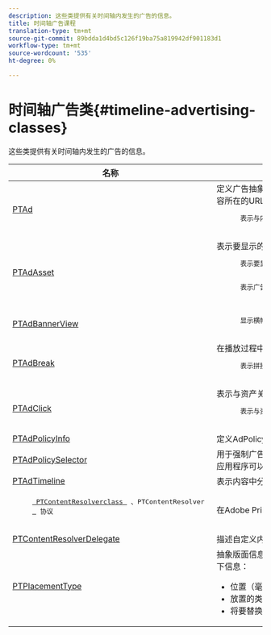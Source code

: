 ```yaml
---
description: 这些类提供有关时间轴内发生的广告的信息。
title: 时间轴广告课程
translation-type: tm+mt
source-git-commit: 89bdda1d4bd5c126f19ba75a819942df901183d1
workflow-type: tm+mt
source-wordcount: '535'
ht-degree: 0%

---
```



# 时间轴广告类{#timeline-advertising-classes}

这些类提供有关时间轴内发生的广告的信息。

<table frame="all" colsep="1" rowsep="1" id="table_1A59E777BA99466793D586286F19E933"> 
 <thead> 
  <tr rowsep="1"> 
   <th colname="1" class="entry"><b>名称</b></th> 
   <th colname="2" class="entry"><b>说明</b></th> 
  </tr> 
 </thead>
 <tbody> 
  <tr rowsep="1"> 
   <td colname="1"><a href="https://help.adobe.com/en_US/primetime/api/psdk/appledoc/Classes/PTAd.html" format="html" scope="external"> PTAd</a> </td> 
   <td colname="2">定义广告抽象并包含所有广告信息的类。 它由唯一ID、持续时间和MediaResource定义。 MediaResource包含实际广告内容所在的URL。 
    <pre>
      表示与内容拼接的主线性资源。 它可以选择包含必须与线性资产一起显示的配套资源的数组。
    </pre> </td> 
  </tr> 
  <tr rowsep="1"> 
   <td colname="1"> <a href="https://help.adobe.com/en_US/primetime/api/psdk/appledoc/Classes/PTAdAsset.html" format="html" scope="external"> PTAdAsset</a> </td> 
   <td colname="2">表示要显示的资产的类。 
    <pre>
      表示要显示的资产。
    </pre> 
    <pre>
      表示广告资产的类。
    </pre> </td> 
  </tr> 
  <tr rowsep="1"> 
   <td colname="1"><a href="https://help.adobe.com/en_US/primetime/api/psdk/appledoc/Classes/PTAdBannerView.html" format="html" scope="external"> PTAdBannerView</a> </td> 
   <td colname="2">
    <pre>
      显示横幅资源。 您的应用程序必须创建此实用程序类的新实例，设置横幅资源，并将其添加到视图。 横幅的印象和点击跟踪由此类在内部管理。
    </pre> </td> 
  </tr> 
  <tr rowsep="1"> 
   <td colname="1"> <a href="https://help.adobe.com/en_US/primetime/api/psdk/appledoc/Classes/PTAdBreak.html" format="html" scope="external"> PTAdBreak</a> </td> 
   <td colname="2">在播放过程中某个点将播放的多个广告上提供统一视图的类。 
    <pre>
      表示拼接到内容中的连续广告序列。
    </pre> </td> 
  </tr> 
  <tr rowsep="1"> 
   <td colname="1"> <a href="https://help.adobe.com/en_US/primetime/api/psdk/appledoc/Classes/PTAdClick.html" format="html" scope="external"> PTAdClick</a> </td> 
   <td colname="2">表示与资产关联的单击实例的类。 此实例包含有关点进URL和标题的信息，这些信息可用于向用户提供其他信息。 
    <pre>
      表示与资产关联的单击实例。 此实例包含有关点进URL和标题的信息，这些信息可用于向用户提供其他信息。
    </pre> </td> 
  </tr> 
  <tr rowsep="1"> 
   <td colname="1"><a href="https://help.adobe.com/en_US/primetime/api/psdk/appledoc/Classes/PTAdPolicyInfo.html" format="html" scope="external"> PTAdPolicyInfo</a> </td> 
   <td colname="2"> 定义AdPolicySelector API调用属性的协议。 这些属性提供了用于强制实施每个广告行为的上下文。 </td> 
  </tr> 
  <tr rowsep="1"> 
   <td colname="1"><a href="https://help.adobe.com/en_US/primetime/api/psdk/appledoc/Protocols/PTAdPolicySelector.html" format="html" scope="external">PTAdPolicySelector</a></td> 
   <td colname="2"> 用于强制广告行为的广告策略选择器协议。 通过实现所有所需的方法或通过扩展现有默认策略选择器类来自定义特定行为，应用程序可以符合此协议。 </td> 
  </tr> 
  <tr rowsep="1"> 
   <td colname="1"><a href="https://help.adobe.com/en_US/primetime/api/psdk/appledoc/Classes/PTAdTimeline.html" format="html" scope="external">PTAdTimeline</a></td> 
   <td colname="2"> 表示内容中分页时间轴的类。 </td> 
  </tr> 
  <tr rowsep="1"> 
   <td colname="1"> 
    <pre>
     <a href="https://help.adobe.com/en_US/primetime/api/psdk/appledoc/Classes/PTContentResolver.html" format="html" scope="external"> PTContentResolverclass </a> 、PTContentResolver 
     <a href="https://help.adobe.com/en_US/primetime/api/psdk/appledoc/Protocols/PTContentResolver.html" format="html" scope="external"> </a> 协议
    </pre> </td> 
   <td colname="2"> 在Adobe Primetime广告决策过程中处理广告解析部分的类。 </td> 
  </tr> 
  <tr rowsep="1"> 
   <td colname="1"><a href="https://help.adobe.com/en_US/primetime/api/psdk/appledoc/Protocols/PTContentResolverDelegate.html" format="html" scope="external"> PTContentResolverDelegate</a> </td> 
   <td colname="2"> 描述自定义内容解析程序(<span class="codeph"> PTContentResolver</span>)用来向委派内容解析状态的方法的协议。 </td> 
  </tr> 
  <tr rowsep="0"> 
   <td colname="1"> <a href="https://help.adobe.com/en_US/primetime/api/psdk/appledoc/Constants/PTPlacementType.html" format="html" scope="external"> PTPlacementType</a> </td> 
   <td colname="2">抽象版面信息请求的类。 每个已解析的广告都必须附加一个位置信息。 版面信息描述广告在时间轴上的放置位置。 它包含以下信息： 
    <ul id="ul_A9105A78F0C24488BCD5E3F2EE62A3EE"> 
     <li id="li_01E968A4330D4B40BA1EB6F4A6000FFD">位置（毫秒） </li> 
     <li id="li_A3DC9498BEE14FBA9E7A5D26874F3984">放置的类型（前滚、中滚或后滚） </li> 
     <li id="li_4B9094DD318B4792854A377CC6064232">将要替换的主内容块的持续时间 </li> 
    </ul> </td> 
  </tr> 
 </tbody> 
</table>
